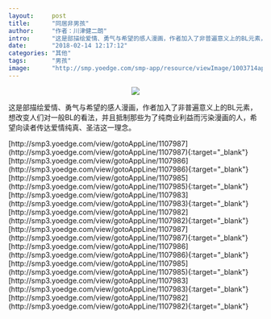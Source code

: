 ```yaml
---
layout:     post
title:      "同居非男孩"
author:     "作者：川津健二朗"
intro:      "这是部描绘爱情、勇气与希望的感人漫画，作者加入了非普遍意义上的BL元素，想改变人们对一般BL的看法，并且抵制那些为了纯商业利益而污染漫画的人，希望向读者传达爱情纯真、圣洁这一理念。"
date:       "2018-02-14 12:17:12"
categories: "其他"
tags:       "男孩"
image:      "http://smp.yoedge.com/smp-app/resource/viewImage/1003714appline.png"
---
```

<div style="text-align: center">
<p><img src="http://smp.yoedge.com/smp-app/resource/viewImage/1003714appline.png"/></p>
</div>
<p class="post-meta">
<span>这是部描绘爱情、勇气与希望的感人漫画，作者加入了非普遍意义上的BL元素，想改变人们对一般BL的看法，并且抵制那些为了纯商业利益而污染漫画的人，希望向读者传达爱情纯真、圣洁这一理念。</span>
</p>
[http://smp3.yoedge.com/view/gotoAppLine/1107987](http://smp3.yoedge.com/view/gotoAppLine/1107987){:target="_blank"}
[http://smp3.yoedge.com/view/gotoAppLine/1107986](http://smp3.yoedge.com/view/gotoAppLine/1107986){:target="_blank"}
[http://smp3.yoedge.com/view/gotoAppLine/1107985](http://smp3.yoedge.com/view/gotoAppLine/1107985){:target="_blank"}
[http://smp3.yoedge.com/view/gotoAppLine/1107983](http://smp3.yoedge.com/view/gotoAppLine/1107983){:target="_blank"}
[http://smp3.yoedge.com/view/gotoAppLine/1107982](http://smp3.yoedge.com/view/gotoAppLine/1107982){:target="_blank"}
[http://smp3.yoedge.com/view/gotoAppLine/1107987](http://smp3.yoedge.com/view/gotoAppLine/1107987){:target="_blank"}
[http://smp3.yoedge.com/view/gotoAppLine/1107986](http://smp3.yoedge.com/view/gotoAppLine/1107986){:target="_blank"}
[http://smp3.yoedge.com/view/gotoAppLine/1107985](http://smp3.yoedge.com/view/gotoAppLine/1107985){:target="_blank"}
[http://smp3.yoedge.com/view/gotoAppLine/1107983](http://smp3.yoedge.com/view/gotoAppLine/1107983){:target="_blank"}
[http://smp3.yoedge.com/view/gotoAppLine/1107982](http://smp3.yoedge.com/view/gotoAppLine/1107982){:target="_blank"}


